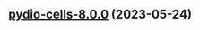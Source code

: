 

## [pydio-cells-8.0.0](https://github.com/succelle/charts/compare/pydio-cells-7.0.23...pydio-cells-8.0.0) (2023-05-24)

